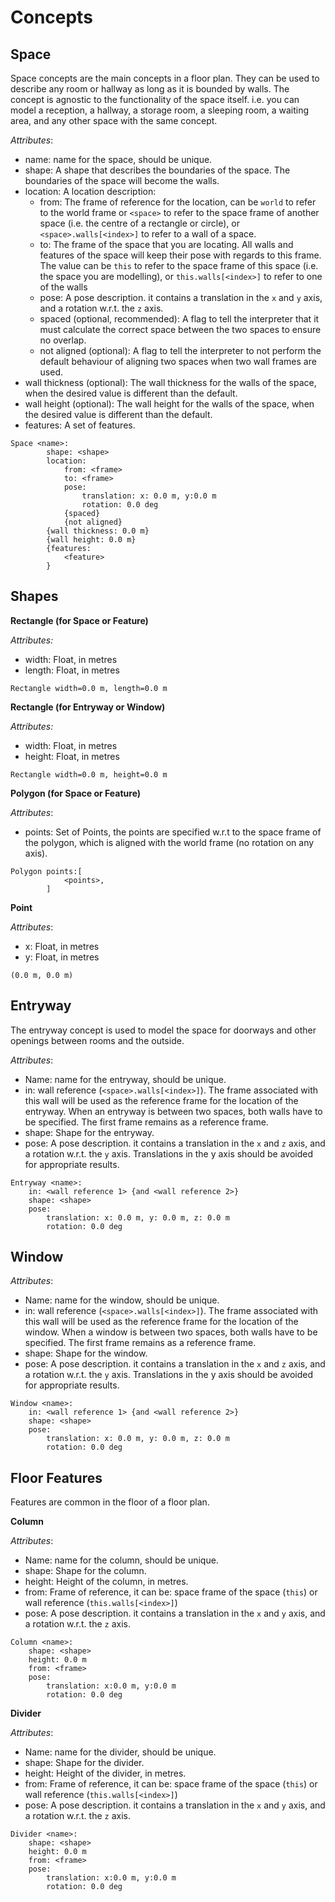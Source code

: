 # Concepts

## Space

Space concepts are the main concepts in a floor plan. They can be used to describe any room or hallway as long as it is bounded by walls. The concept is agnostic to the functionality of the space itself. i.e. you can model a reception, a hallway, a storage room, a sleeping room, a waiting area, and any other space with the same concept.

*Attributes*:
* name: name for the space, should be unique.
* shape: A shape that describes the boundaries of the space. The boundaries of the space will become the walls.
* location: A location description:
    * from: The frame of reference for the location, can be `world` to refer to the world frame or `<space>` to refer to the space frame of another space (i.e. the centre of a rectangle or circle), or `<space>.walls[<index>]` to refer to a wall of a space.
    * to: The frame of the space that you are locating. All walls and features of the space will keep their pose with regards to this frame. The value can be `this` to refer to the space frame of this space (i.e. the space you are modelling), or `this.walls[<index>]` to refer to one of the walls
    * pose: A pose description. it contains a translation in the `x` and `y` axis, and a rotation w.r.t. the `z` axis.
    * spaced (optional, recommended): A flag to tell the interpreter that it must calculate the correct space between the two spaces to ensure no overlap.
    * not aligned (optional): A flag to tell the interpreter to not perform the default behaviour of aligning two spaces when two wall frames are used.
* wall thickness (optional): The wall thickness for the walls of the space, when the desired value is different than the default.
* wall height (optional): The wall height for the walls of the space, when the desired value is different than the default.
* features: A set of features.
```
Space <name>:
        shape: <shape>
        location:
            from: <frame>
            to: <frame>
            pose:
                translation: x: 0.0 m, y:0.0 m
                rotation: 0.0 deg 
            {spaced}
            {not aligned}
        {wall thickness: 0.0 m}
        {wall height: 0.0 m}
        {features:
            <feature>
        }
```

## Shapes 

**Rectangle (for Space or Feature)**

*Attributes:*
* width: Float, in metres
* length: Float, in metres

```
Rectangle width=0.0 m, length=0.0 m
```

**Rectangle (for Entryway or Window)**

*Attributes:*
* width: Float, in metres
* height: Float, in metres

```
Rectangle width=0.0 m, height=0.0 m
```

**Polygon (for Space or Feature)**

*Attributes*:
* points: Set of Points, the points are specified w.r.t to the space frame of the polygon, which is aligned with the world frame (no rotation on any axis).  

```
Polygon points:[
            <points>,
        ]
```
**Point**

*Attributes*:
* x: Float, in metres
* y: Float, in metres
```
(0.0 m, 0.0 m)
```

## Entryway
The entryway concept is used to model the space for doorways and other openings between rooms and the outside. 

*Attributes*:
* Name: name for the entryway, should be unique.
* in: wall reference (`<space>.walls[<index>]`). The frame associated with this wall will be used as the reference frame for the location of the entryway. When an entryway is between two spaces, both walls have to be specified. The first frame remains as a reference frame.
* shape: Shape for the entryway. 
* pose: A pose description. it contains a translation in the `x` and `z` axis, and a rotation w.r.t. the `y` axis. Translations in the y axis should be avoided for appropriate results.

```
Entryway <name>: 
    in: <wall reference 1> {and <wall reference 2>}
    shape: <shape>
    pose:
        translation: x: 0.0 m, y: 0.0 m, z: 0.0 m
        rotation: 0.0 deg
```

## Window

*Attributes*:
* Name: name for the window, should be unique.
* in: wall reference (`<space>.walls[<index>]`). The frame associated with this wall will be used as the reference frame for the location of the window. When a window is between two spaces, both walls have to be specified. The first frame remains as a reference frame.
* shape: Shape for the window. 
* pose: A pose description. it contains a translation in the `x` and `z` axis, and a rotation w.r.t. the `y` axis. Translations in the y axis should be avoided for appropriate results.

```
Window <name>: 
    in: <wall reference 1> {and <wall reference 2>}
    shape: <shape>
    pose:
        translation: x: 0.0 m, y: 0.0 m, z: 0.0 m
        rotation: 0.0 deg
```

## Floor Features
Features are common in the floor of a floor plan.

**Column**

*Attributes*:
* Name: name for the column, should be unique.
* shape: Shape for the column.
* height: Height of the column, in metres.
* from: Frame of reference, it can be: space frame of the space (`this`) or wall reference (`this.walls[<index>]`)
* pose: A pose description. it contains a translation in the `x` and `y` axis, and a rotation w.r.t. the `z` axis.

```
Column <name>:
    shape: <shape>
    height: 0.0 m
    from: <frame>
    pose:
        translation: x:0.0 m, y:0.0 m
        rotation: 0.0 deg
```
**Divider**

*Attributes*:
* Name: name for the divider, should be unique.
* shape: Shape for the divider.
* height: Height of the divider, in metres.
* from: Frame of reference, it can be: space frame of the space (`this`) or wall reference (`this.walls[<index>]`)
* pose: A pose description. it contains a translation in the `x` and `y` axis, and a rotation w.r.t. the `z` axis.
```
Divider <name>:
    shape: <shape>
    height: 0.0 m
    from: <frame>
    pose:
        translation: x:0.0 m, y:0.0 m
        rotation: 0.0 deg
```